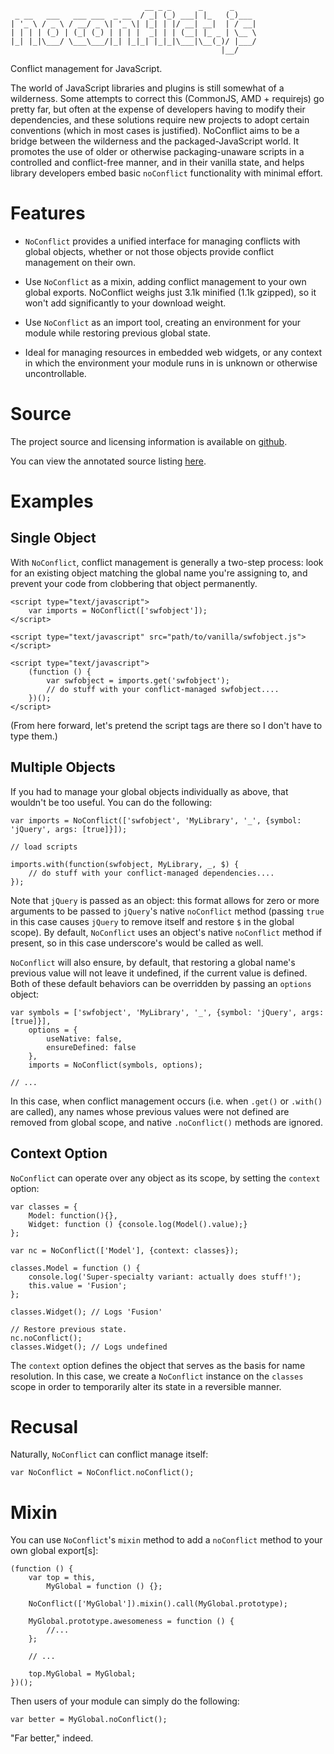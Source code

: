                                   __ _ _      _      _
     _ __   ___   ___ ___  _ __  / _| (_) ___| |_   (_)___
    | '_ \ / _ \ / __/ _ \| '_ \| |_| | |/ __| __|  | / __|
    | | | | (_) | (_| (_) | | | |  _| | | (__| |_ _ | \__ \
    |_| |_|\___/ \___\___/|_| |_|_| |_|_|\___|\__(_)/ |___/
                                                   |__/

Conflict management for JavaScript.

The world of JavaScript libraries and plugins is still somewhat of a wilderness. Some attempts to correct this (CommonJS, AMD + requirejs) go pretty far, but often at the expense of developers having to modify their dependencies, and these solutions require new projects to adopt certain conventions (which in most cases is justified).  NoConflict aims to be a bridge between the wilderness and the packaged-JavaScript world.  It promotes the use of older or otherwise packaging-unaware scripts in a controlled and conflict-free manner, and in their vanilla state, and helps library developers embed basic `noConflict` functionality with minimal effort.

Features
=========

* `NoConflict` provides a unified interface for managing conflicts with global objects, whether or not those objects provide conflict management on their own.

* Use `NoConflict` as a mixin, adding conflict management to your own global exports.   NoConflict weighs just 3.1k minified (1.1k gzipped), so it won't add significantly to your download weight.

* Use `NoConflict` as an import tool, creating an environment for your module while restoring previous global state.

* Ideal for managing resources in embedded web widgets, or any context in which the environment your module runs in is unknown or otherwise uncontrollable.

Source
=======

The project source and licensing information is available on [github](http://github.com/mattucf/noconflict-js/).

You can view the annotated source listing [here](http://mattucf.github.com/noconflict-js/docs/noconflict.html).

Examples
========


Single Object
-------------

With `NoConflict`, conflict management is generally a two-step process: look for an existing object matching the global name you're assigning to, and prevent your code from clobbering that object permanently.

    <script type="text/javascript">
        var imports = NoConflict(['swfobject']);
    </script>

    <script type="text/javascript" src="path/to/vanilla/swfobject.js"></script>

    <script type="text/javascript">
        (function () {
            var swfobject = imports.get('swfobject');
            // do stuff with your conflict-managed swfobject....
        })();
    </script>

(From here forward, let's pretend the script tags are there so I don't have to type them.)


Multiple Objects
-----------------

If you had to manage your global objects individually as above, that wouldn't be too useful. You can do the following:

    var imports = NoConflict(['swfobject', 'MyLibrary', '_', {symbol: 'jQuery', args: [true]}]);

    // load scripts

    imports.with(function(swfobject, MyLibrary, _, $) {
        // do stuff with your conflict-managed dependencies....
    });

Note that `jQuery` is passed as an object: this format allows for zero or more arguments to be passed to `jQuery`'s native `noConflict` method (passing `true` in this case causes `jQuery` to remove itself and restore `$` in the global scope).  By default, `NoConflict` uses an object's native `noConflict` method if present, so in this case underscore's would be called as well.

`NoConflict` will also ensure, by default, that restoring a global name's previous value will not leave it undefined, if the current value is defined. Both of these default behaviors can be overridden by passing an `options` object:

    var symbols = ['swfobject', 'MyLibrary', '_', {symbol: 'jQuery', args: [true]}],
        options = {
            useNative: false,
            ensureDefined: false
        },
        imports = NoConflict(symbols, options);

    // ...

In this case, when conflict management occurs (i.e. when `.get()` or `.with()` are called), any names whose previous
values were not defined are removed from global scope, and native `.noConflict()` methods are ignored.


Context Option
---------------

`NoConflict` can operate over any object as its scope, by setting the `context` option:

    var classes = {
        Model: function(){},
        Widget: function () {console.log(Model().value);}
    };

    var nc = NoConflict(['Model'], {context: classes});

    classes.Model = function () {
        console.log('Super-specialty variant: actually does stuff!');
        this.value = 'Fusion';
    };

    classes.Widget(); // Logs 'Fusion'

    // Restore previous state.
    nc.noConflict();
    classes.Widget(); // Logs undefined


The `context` option defines the object that serves as the basis for name resolution. In this case, we create a
`NoConflict` instance on the `classes` scope in order to temporarily alter its state in a reversible manner.



Recusal
========

Naturally, `NoConflict` can conflict manage itself:

    var NoConflict = NoConflict.noConflict();



Mixin
======

You can use `NoConflict`'s `mixin` method to add a `noConflict` method to your own global export\[s\]:

    (function () {
        var top = this,
            MyGlobal = function () {};

        NoConflict(['MyGlobal']).mixin().call(MyGlobal.prototype);

        MyGlobal.prototype.awesomeness = function () {
            //...
        };

        // ...

        top.MyGlobal = MyGlobal;
    })();

Then users of your module can simply do the following:

    var better = MyGlobal.noConflict();

"Far better," indeed.
